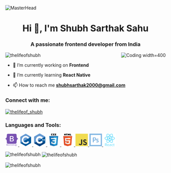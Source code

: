 ![MasterHead](https://creationmedia.in/wp-content/uploads/2021/10/web-development-banner-in-patna.jpg)
<h1 align="center">Hi 👋, I'm Shubh Sarthak Sahu</h1>
<h3 align="center">A passionate frontend developer from India</h3>
<img align="right" alt="Coding width=400"src="![image](https://user-images.githubusercontent.com/107346853/191885252-a9c02f5a-17c9-478b-9f09-a8e8c30241d5.png)
">

<p align="left"> <img src="https://komarev.com/ghpvc/?username=thelifeofshubh&label=Profile%20views&color=0e75b6&style=flat" alt="thelifeofshubh" /> </p>

- 🔭 I’m currently working on **Frontend**

- 🌱 I’m currently learning **React Native**

- 📫 How to reach me **shubhsarthak2000@gmail.com**

<h3 align="left">Connect with me:</h3>
<p align="left">
<a href="https://instagram.com/thelifeof_shubh" target="blank"><img align="center" src="https://raw.githubusercontent.com/rahuldkjain/github-profile-readme-generator/master/src/images/icons/Social/instagram.svg" alt="thelifeof_shubh" height="30" width="40" /></a>
</p>

<h3 align="left">Languages and Tools:</h3>
<p align="left"> <a href="https://getbootstrap.com" target="_blank" rel="noreferrer"> <img src="https://raw.githubusercontent.com/devicons/devicon/master/icons/bootstrap/bootstrap-plain-wordmark.svg" alt="bootstrap" width="40" height="40"/> </a> <a href="https://www.cprogramming.com/" target="_blank" rel="noreferrer"> <img src="https://raw.githubusercontent.com/devicons/devicon/master/icons/c/c-original.svg" alt="c" width="40" height="40"/> </a> <a href="https://www.w3schools.com/cpp/" target="_blank" rel="noreferrer"> <img src="https://raw.githubusercontent.com/devicons/devicon/master/icons/cplusplus/cplusplus-original.svg" alt="cplusplus" width="40" height="40"/> </a> <a href="https://www.w3schools.com/css/" target="_blank" rel="noreferrer"> <img src="https://raw.githubusercontent.com/devicons/devicon/master/icons/css3/css3-original-wordmark.svg" alt="css3" width="40" height="40"/> </a> <a href="https://www.w3.org/html/" target="_blank" rel="noreferrer"> <img src="https://raw.githubusercontent.com/devicons/devicon/master/icons/html5/html5-original-wordmark.svg" alt="html5" width="40" height="40"/> </a> <a href="https://developer.mozilla.org/en-US/docs/Web/JavaScript" target="_blank" rel="noreferrer"> <img src="https://raw.githubusercontent.com/devicons/devicon/master/icons/javascript/javascript-original.svg" alt="javascript" width="40" height="40"/> </a> <a href="https://www.photoshop.com/en" target="_blank" rel="noreferrer"> <img src="https://raw.githubusercontent.com/devicons/devicon/master/icons/photoshop/photoshop-line.svg" alt="photoshop" width="40" height="40"/> </a> <a href="https://reactjs.org/" target="_blank" rel="noreferrer"> <img src="https://raw.githubusercontent.com/devicons/devicon/master/icons/react/react-original-wordmark.svg" alt="react" width="40" height="40"/> </a> </p>

<p><img align="left" src="https://github-readme-stats.vercel.app/api/top-langs?username=thelifeofshubh&show_icons=true&locale=en&layout=compact" alt="thelifeofshubh" /></p>

<p>&nbsp;<img align="center" src="https://github-readme-stats.vercel.app/api?username=thelifeofshubh&show_icons=true&locale=en" alt="thelifeofshubh" /></p>

<p><img align="center" src="https://github-readme-streak-stats.herokuapp.com/?user=thelifeofshubh&" alt="thelifeofshubh" /></p>
